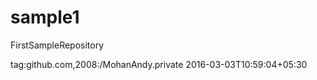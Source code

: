 # sample1
FirstSampleRepository
<?xml version="1.0" encoding="UTF-8"?>
<feed xmlns="http://www.w3.org/2005/Atom" xmlns:media="http://search.yahoo.com/mrss/" xml:lang="en-US">
  <id>tag:github.com,2008:/MohanAndy.private</id>
  <link type="text/html" rel="alternate" href="https://github.com/MohanAndy"/>
  <link type="application/atom+xml" rel="self" href="https://github.com/MohanAndy.private.atom?token=AQyxrIw8r8P0EpJCkmoU2TOEtDlPqoDjks60463awA=="/>
  <title>Private Feed for MohanAndy</title>
  <updated>2016-03-03T10:59:04+05:30</updated>
</feed>
